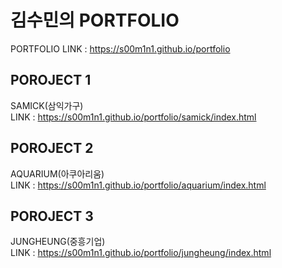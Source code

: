 # 김수민의 PORTFOLIO
 PORTFOLIO LINK : https://s00m1n1.github.io/portfolio
## POROJECT 1
 SAMICK(삼익가구)   
 LINK : https://s00m1n1.github.io/portfolio/samick/index.html
## POROJECT 2
  AQUARIUM(아쿠아리움)   
  LINK : https://s00m1n1.github.io/portfolio/aquarium/index.html
## POROJECT 3
  JUNGHEUNG(중흥기업)   
  LINK : https://s00m1n1.github.io/portfolio/jungheung/index.html
